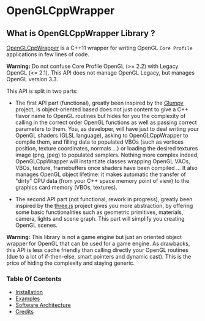 # OpenGLCppWrapper

## What is OpenGLCppWrapper Library ?

[OpenGLCppWrapper](https://github.com/Lecrapouille/OpenGLCppWrapper) is a
C++11 wrapper for writing OpenGL `Core Profile` applications in few lines of
code.

**Warning:** Do not confuse Core Profile OpenGL (>= 2.2) with Legacy OpenGL (<=
2.1). This API does not manage OpenGL Legacy, but manages OpenGL version 3.3.

This API is split in two parts:

- The first API part (functional), greatly been inspired by the
  [Glumpy](https://github.com/glumpy/glumpy) project, is object-oriented based
  does not just content to give a C++ flavor name to OpenGL routines but hides
  for you the complexity of calling in the correct order OpenGL functions as
  well as passing correct parameters to them. You, as developer, will have just
  to deal writing your OpenGL shaders (GLSL language), asking to
  OpenGLCppWrapper to compile them, and filling data to populated VBOs (such as
  vertices position, texture coordinates, normals ...) or loading the desired
  textures image (png, jpeg) to populated samplers. Nothing more complex indeed,
  OpenGLCppWrapper will instantiate classes wrapping OpenGL VAOs, VBOs, texture,
  framebuffers once shaders have been compiled ... It also manages OpenGL object
  lifetime: it makes automatic the transfer of "dirty" CPU data (from your C++
  space memory point of view) to the graphics card memory (VBOs, textures).

- The second API part (not functional, rework in progress), greatly been
  inspired by the [three.js](https://github.com/mrdoob/three.js) project gives
  you more abstraction, by offering some basic functionalities such as geometric
  primitives, materials, camera, lights and scene graph. This part will simplify
  you creating OpenGL scenes.

**Warning:** This library is not a game engine but just an oriented object
wrapper for OpenGL that can be used for a game engine. As drawbacks, this API is
less cache friendly than calling directly your OpenGL routines (due to a lot of
if-then-else, smart pointers and dynamic cast). This is the price of hiding the
complexity and staying generic.

### Table Of Contents

* [Installation](https://github.com/Lecrapouille/OpenGLCppWrapper/blob/master/doc/Install.md)
* [Examples](https://github.com/Lecrapouille/OpenGLCppWrapper/blob/master/examples/Examples.md)
* [Software Architecture](https://github.com/Lecrapouille/OpenGLCppWrapper/blob/master/doc/Architecture.md)
* [Credits](https://github.com/Lecrapouille/OpenGLCppWrapper/blob/master/doc/Credits.md)
